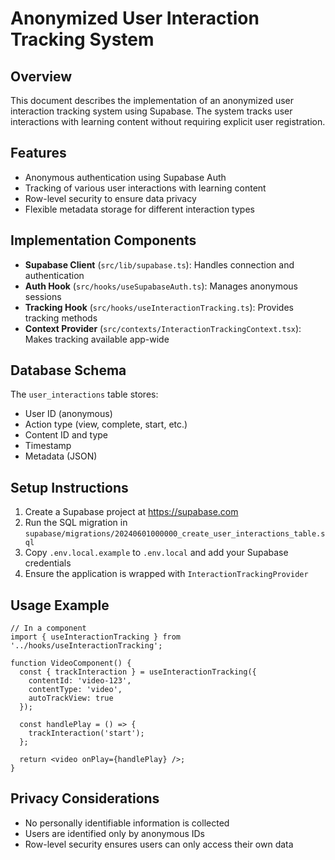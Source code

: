 # Anonymized User Interaction Tracking System

## Overview

This document describes the implementation of an anonymized user interaction tracking system using Supabase. The system tracks user interactions with learning content without requiring explicit user registration.

## Features

- Anonymous authentication using Supabase Auth
- Tracking of various user interactions with learning content
- Row-level security to ensure data privacy
- Flexible metadata storage for different interaction types

## Implementation Components

- **Supabase Client** (`src/lib/supabase.ts`): Handles connection and authentication
- **Auth Hook** (`src/hooks/useSupabaseAuth.ts`): Manages anonymous sessions
- **Tracking Hook** (`src/hooks/useInteractionTracking.ts`): Provides tracking methods
- **Context Provider** (`src/contexts/InteractionTrackingContext.tsx`): Makes tracking available app-wide

## Database Schema

The `user_interactions` table stores:
- User ID (anonymous)
- Action type (view, complete, start, etc.)
- Content ID and type
- Timestamp
- Metadata (JSON)

## Setup Instructions

1. Create a Supabase project at https://supabase.com
2. Run the SQL migration in `supabase/migrations/20240601000000_create_user_interactions_table.sql`
3. Copy `.env.local.example` to `.env.local` and add your Supabase credentials
4. Ensure the application is wrapped with `InteractionTrackingProvider`

## Usage Example

```tsx
// In a component
import { useInteractionTracking } from '../hooks/useInteractionTracking';

function VideoComponent() {
  const { trackInteraction } = useInteractionTracking({
    contentId: 'video-123',
    contentType: 'video',
    autoTrackView: true
  });
  
  const handlePlay = () => {
    trackInteraction('start');
  };
  
  return <video onPlay={handlePlay} />;
}
```

## Privacy Considerations

- No personally identifiable information is collected
- Users are identified only by anonymous IDs
- Row-level security ensures users can only access their own data